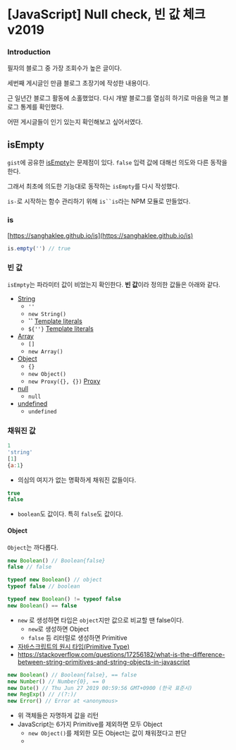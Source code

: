 
# [JavaScript] Null check, 빈 값 체크 v2019

###  Introduction
필자의 블로그 중 가장 조회수가 높은 글이다.

세번째 게시글인 만큼 블로그 초장기에 작성한 내용이다.

근 일년간 블로그 활동에 소홀했었다. 다시 개발 블로그를 열심히 하기로 마음을 먹고 블로그 통계를 확인했다.

어떤 게시글들이 인기 있는지 확인해보고 싶어서였다.


## isEmpty
`gist`에 공유한 [isEmpty](https://gist.github.com/SangHakLee/4da6159a7a08cdd12132)는 문제점이 있다.  `false` 입력 값에 대해선 의도와 다른 동작을 한다.

그래서 최초에 의도한 기능대로 동작하는 `isEmpty`를 다시 작성했다.

`is-`로 시작하는 함수 관리하기 위해 `is``is`라는 NPM 모듈로 만들었다.

### is
[https://sanghaklee.github.io/is](https://sanghaklee.github.io/is)
```javascript
is.empty('') // true
```

### 빈 값
`isEmpty`는 파라미터 값이 비었는지 확인한다. **빈 값**이라 정의한 값들은 아래와 같다.

- [String](https://developer.mozilla.org/ko/docs/Web/JavaScript/Reference/Global_Objects/String)
	- `''`
	- `new String()`
	- **``** [Template literals
](https://developer.mozilla.org/ko/docs/Web/JavaScript/Reference/Template_literals)
	- `${''}` [Template literals
](https://developer.mozilla.org/ko/docs/Web/JavaScript/Reference/Template_literals)
- [Array](https://developer.mozilla.org/ko/docs/Web/JavaScript/Reference/Global_Objects/Array)
	- `[]`
	- `new Array()`
- [Object](https://developer.mozilla.org/ko/docs/Web/JavaScript/Reference/Global_Objects/Object)
	- `{}`
	- `new Object()`
	- `new Proxy({}, {})` [Proxy](https://developer.mozilla.org/ko/docs/Web/JavaScript/Reference/Global_Objects/Proxy)
- [null](https://developer.mozilla.org/ko/docs/Web/JavaScript/Reference/Global_Objects/null)
	- `null`
- [undefined](https://developer.mozilla.org/ko/docs/Web/JavaScript/Reference/Global_Objects/undefined)
	- `undefined`


### 채워진 값
```javascript
1
'string'
[1]
{a:1}
```
- 의심의 여지가 없는 명확하게 채워진 값들이다. 

```javascript
true
false
```
- `boolean`도 값이다. 특히 `false`도 값이다.

#### Object
`Object`는 까다롭다. 

```javascript
new Boolean() // Boolean{false}
false // false

typeof new Boolean() // object
typeof false // boolean

typeof new Boolean() != typeof false
new Boolean() == false
```
- `new` 로  생성하면 타입은 `object`지만 값으로 비교할 땐 false이다.
	-  `new`로 생성하면 Object
	-  `false` 등 리터럴로 생성하면 Primitive
- [자바스크립트의 원시 타입(Primitive Type)](https://velog.io/@jakeseo_me/%EC%9E%90%EB%B0%94%EC%8A%A4%ED%81%AC%EB%A6%BD%ED%8A%B8-%EA%B0%9C%EB%B0%9C%EC%9E%90%EB%9D%BC%EB%A9%B4-%EC%95%8C%EC%95%84%EC%95%BC-%ED%95%A0-33%EA%B0%80%EC%A7%80-%EA%B0%9C%EB%85%90-2-%EC%9E%90%EB%B0%94%EC%8A%A4%ED%81%AC%EB%A6%BD%ED%8A%B8%EC%9D%98-%EC%9B%90%EC%8B%9C-%ED%83%80%EC%9E%85Primitive-Type-%EB%B2%88%EC%97%AD)
- https://stackoverflow.com/questions/17256182/what-is-the-difference-between-string-primitives-and-string-objects-in-javascript

```javascript
new Boolean() // Boolean{false}, == false
new Number() // Number{0}, == 0
new Date() // Thu Jun 27 2019 00:59:56 GMT+0900 (한국 표준시)
new RegExp() // /(?:)/
new Error() // Error at <anonymous>
```
- 위 객체들은 자명하게 값을 리턴
- JavaScript는 6가지 Primitive를 제외하면 모두 Object
	- `new Object()`를 제외한 모든 Object는 값이 채워졌다고 판단
	- 
<!--stackedit_data:
eyJoaXN0b3J5IjpbOTI2ODMyNzQxLDEyMzQ0MjY4OTUsMTU3Mz
EyNjcwOSwtMzAxNTg3NTcyXX0=
-->
